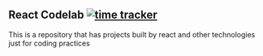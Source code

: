## React Codelab  [![time tracker](https://wakatime.com/badge/github/sharbel93/react-codelabs.svg)](https://wakatime.com/badge/github/sharbel93/react-codelabs)

This is a repository that has projects built by react and other technologies just for coding practices 


